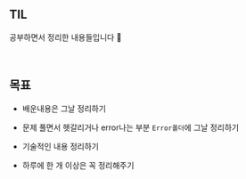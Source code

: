 ## TIL 

공부하면서 정리한 내용들입니다 🙌

<br>

## 목표    
- 배운내용은 그날 정리하기     

- 문제 풀면서 헷갈리거나 error나는 부분 ```Error폴더```에 그날 정리하기       

- 기술적인 내용 정리하기    

- 하루에 한 개 이상은 꼭 정리해주기     

